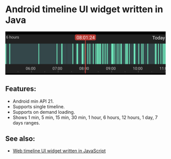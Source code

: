 Android timeline UI widget written in Java
=============================================

![Screenshot](docs/images/timeline-android-screenshot1.png?raw=true "Screenshot")

## Features:

- Android min API 21.
- Supports single timeline.
- Supports on demand loading.
- Shows 1 min, 5 min, 15 min, 30 min, 1 hour, 6 hours, 12 hours, 1 day, 7 days ranges.

## See also:
- [Web timeline UI widget written in JavaScript](https://github.com/alexeyvasilyev/timeline-ui-web)

